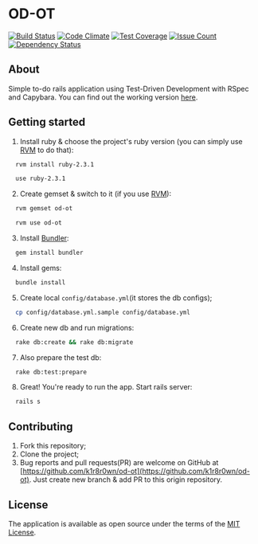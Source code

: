 # OD-OT

[![Build Status](https://travis-ci.org/k1r8r0wn/od-ot.svg?branch=master)](https://travis-ci.org/k1r8r0wn/od-ot)
[![Code Climate](https://codeclimate.com/github/k1r8r0wn/od-ot/badges/gpa.svg)](https://codeclimate.com/github/k1r8r0wn/od-ot)
[![Test Coverage](https://codeclimate.com/github/k1r8r0wn/od-ot/badges/coverage.svg)](https://codeclimate.com/github/k1r8r0wn/od-ot/coverage)
[![Issue Count](https://codeclimate.com/github/k1r8r0wn/od-ot/badges/issue_count.svg)](https://codeclimate.com/github/k1r8r0wn/od-ot)
[![Dependency Status](https://gemnasium.com/badges/github.com/k1r8r0wn/od-ot.svg)](https://gemnasium.com/github.com/k1r8r0wn/od-ot)

## About

Simple to-do rails application using Test-Driven Development with RSpec and Capybara. You can find out the working version [here](https://od-ot.herokuapp.com).

## Getting started

1. Install ruby & choose the project's ruby version (you can simply use [RVM](https://rvm.io/) to do that):

  ```bash
    rvm install ruby-2.3.1
  ```
  ```bash
    use ruby-2.3.1
  ```
  
2. Create gemset & switch to it (if you use [RVM](https://rvm.io/)):
  
  ```bash
    rvm gemset od-ot
  ```
  ```bash
    rvm use od-ot
  ```
  
3. Install [Bundler](http://bundler.io/):

  ```bash
    gem install bundler
  ```
  
4. Install gems:

  ```bash
    bundle install
  ```

5. Create local `config/database.yml`(it stores the db configs);
  
  ```bash
    cp config/database.yml.sample config/database.yml
  ```

6. Create new db and run migrations:

  ``` bash
    rake db:create && rake db:migrate
  ```

7. Also prepare the test db:

  ```bash
    rake db:test:prepare
  ```

8. Great! You're ready to run the app. Start rails server:

  ```bash
    rails s
  ```

## Contributing

1. Fork this repository;
2. Clone the project;
3. Bug reports and pull requests(PR) are welcome on GitHub at [https://github.com/k1r8r0wn/od-ot](https://github.com/k1r8r0wn/od-ot). Just create new branch & add PR to this origin repository.

## License

The application is available as open source under the terms of the [MIT License](http://opensource.org/licenses/MIT).
